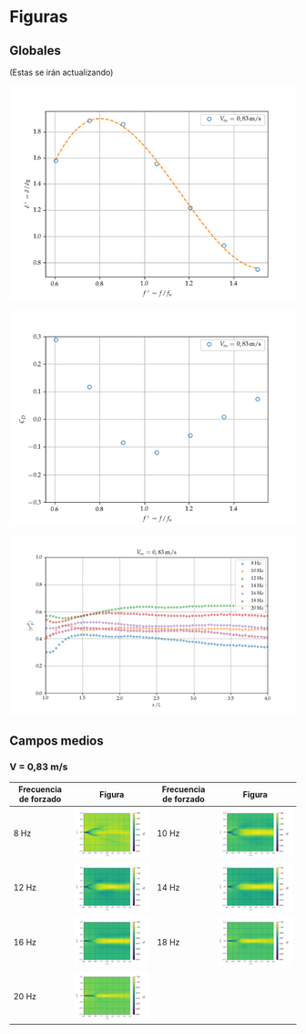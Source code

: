 # Figuras

## Globales

(Estas se irán actualizando)

![d+vsf+](https://github.com/AndresPedemonteFIUBA/alaBatiente/blob/conBlockMesh/Resultados/Figuras/Globales/DesplazamientoVsFrecuencia.png?raw=true)

![CDvsf+](https://github.com/AndresPedemonteFIUBA/alaBatiente/blob/conBlockMesh/Resultados/Figuras/Globales/CDVsFrecuencia.png?raw=true)

![stdDev](https://github.com/AndresPedemonteFIUBA/alaBatiente/blob/conBlockMesh/Resultados/Figuras/Globales/Std%20Dev%20-%20083.png?raw=true)

## Campos medios

### V = 0,83 m/s
| Frecuencia de forzado | Figura | Frecuencia de forzado | Figura |
|-----------------------|-------|-----------------------|-------|
| 8 Hz| ![8Hz](https://github.com/AndresPedemonteFIUBA/alaBatiente/blob/conBlockMesh/Resultados/Figuras/Campos%20medios/Promedio%20magnitud%20V%20-%20083ms%20-%208Hz.png?raw=true) | 10 Hz| ![10Hz](https://github.com/AndresPedemonteFIUBA/alaBatiente/blob/conBlockMesh/Resultados/Figuras/Campos%20medios/Promedio%20magnitud%20V%20-%20083ms%20-%2010Hz.png?raw=true) |
|12 Hz| ![12Hz](https://github.com/AndresPedemonteFIUBA/alaBatiente/blob/conBlockMesh/Resultados/Figuras/Campos%20medios/Promedio%20magnitud%20V%20-%20083ms%20-%2012Hz.png?raw=true) |14 Hz|![14Hz](https://github.com/AndresPedemonteFIUBA/alaBatiente/blob/conBlockMesh/Resultados/Figuras/Campos%20medios/Promedio%20magnitud%20V%20-%20083ms%20-%2014Hz.png?raw=true)|
|16 Hz| ![16Hz](https://github.com/AndresPedemonteFIUBA/alaBatiente/blob/conBlockMesh/Resultados/Figuras/Campos%20medios/Promedio%20magnitud%20V%20-%20083ms%20-%2016Hz.png?raw=true) |18 Hz| ![18Hz](https://github.com/AndresPedemonteFIUBA/alaBatiente/blob/conBlockMesh/Resultados/Figuras/Campos%20medios/Promedio%20magnitud%20V%20-%20083ms%20-%2018Hz.png?raw=true) |
|20 Hz|![20Hz](https://github.com/AndresPedemonteFIUBA/alaBatiente/blob/conBlockMesh/Resultados/Figuras/Campos%20medios/Promedio%20magnitud%20V%20-%20083ms%20-%2020Hz.png?raw=true)|  |    |
